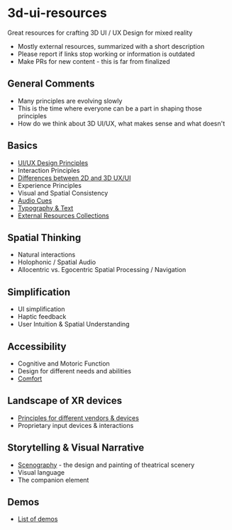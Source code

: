 # 3d-ui-resources
Great resources for crafting 3D UI / UX Design for mixed reality

- Mostly external resources, summarized with a short description
- Please report if links stop working or information is outdated
- Make PRs for new content - this is far from finalized

## General Comments
- Many principles are evolving slowly
- This is the time where everyone can be a part in shaping those principles
- How do we think about 3D UI/UX, what makes sense and what doesn't

## Basics
- [UI/UX Design Principles](docs/basics.md#uiux-design-principles)
- Interaction Principles
- [Differences between 2D and 3D UX/UI](docs/basics.md)
- Experience Principles
- Visual and Spatial Consistency
- [Audio Cues](docs/basics.md#audio)
- [Typography & Text](docs/basics.md#typography)
- [External Resources Collections](docs/basics.md#collections)

## Spatial Thinking
- Natural interactions
- Holophonic / Spatial Audio
- Allocentric vs. Egocentric Spatial Processing / Navigation

## Simplification
- UI simplification
- Haptic feedback
- User Intuition & Spatial Understanding

## Accessibility
- Cognitive and Motoric Function
- Design for different needs and abilities
- [Comfort](docs/accessibility.md#comfort)

## Landscape of XR devices
- [Principles for different vendors & devices](docs/xr-device-landscape.md#mixed-reality-device-landscape)
- Proprietary input devices & interactions

## Storytelling & Visual Narrative
- [Scenography](docs/storytelling.md#) - the design and painting of theatrical scenery
- Visual language
- The companion element

## Demos
- [List of demos](docs/demos.md)